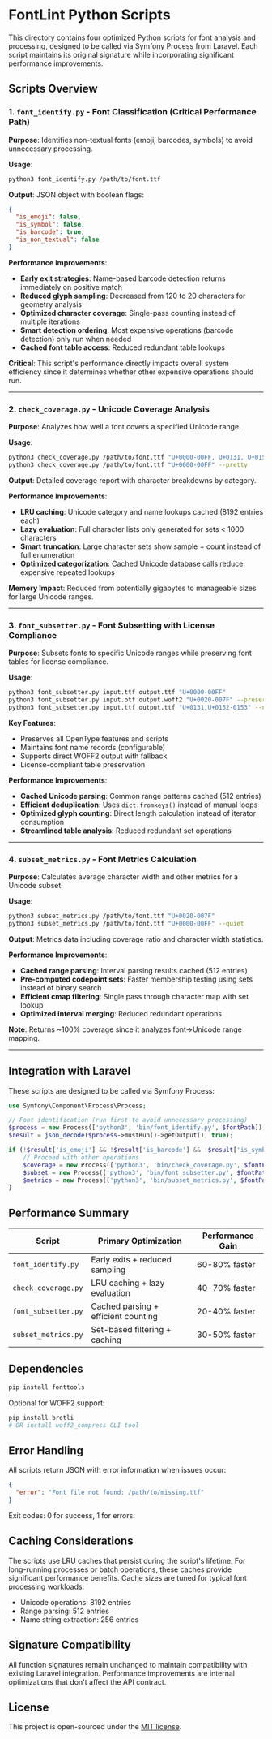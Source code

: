 # FontLint Python Scripts

This directory contains four optimized Python scripts for font analysis and processing, designed to be called via Symfony Process from Laravel. Each script maintains its original signature while incorporating significant performance improvements.

## Scripts Overview

### 1. `font_identify.py` - Font Classification (Critical Performance Path)

**Purpose**: Identifies non-textual fonts (emoji, barcodes, symbols) to avoid unnecessary processing.

**Usage**:
```bash
python3 font_identify.py /path/to/font.ttf
```

**Output**: JSON object with boolean flags:
```json
{
  "is_emoji": false,
  "is_symbol": false,
  "is_barcode": true,
  "is_non_textual": false
}
```

**Performance Improvements**:
- **Early exit strategies**: Name-based barcode detection returns immediately on positive match
- **Reduced glyph sampling**: Decreased from 120 to 20 characters for geometry analysis
- **Optimized character coverage**: Single-pass counting instead of multiple iterations
- **Smart detection ordering**: Most expensive operations (barcode detection) only run when needed
- **Cached font table access**: Reduced redundant table lookups

**Critical**: This script's performance directly impacts overall system efficiency since it determines whether other expensive operations should run.

---

### 2. `check_coverage.py` - Unicode Coverage Analysis

**Purpose**: Analyzes how well a font covers a specified Unicode range.

**Usage**:
```bash
python3 check_coverage.py /path/to/font.ttf "U+0000-00FF, U+0131, U+0152-0153"
python3 check_coverage.py /path/to/font.ttf "U+0000-00FF" --pretty
```

**Output**: Detailed coverage report with character breakdowns by category.

**Performance Improvements**:
- **LRU caching**: Unicode category and name lookups cached (8192 entries each)
- **Lazy evaluation**: Full character lists only generated for sets < 1000 characters
- **Smart truncation**: Large character sets show sample + count instead of full enumeration
- **Optimized categorization**: Cached Unicode database calls reduce expensive repeated lookups

**Memory Impact**: Reduced from potentially gigabytes to manageable sizes for large Unicode ranges.

---

### 3. `font_subsetter.py` - Font Subsetting with License Compliance

**Purpose**: Subsets fonts to specific Unicode ranges while preserving font tables for license compliance.

**Usage**:
```bash
python3 font_subsetter.py input.ttf output.ttf "U+0000-00FF"
python3 font_subsetter.py input.otf output.woff2 "U+0020-007F" --preserve-names
python3 font_subsetter.py input.ttf output.ttf "U+0131,U+0152-0153" --no-preserve-names
```

**Key Features**:
- Preserves all OpenType features and scripts
- Maintains font name records (configurable)
- Supports direct WOFF2 output with fallback
- License-compliant table preservation

**Performance Improvements**:
- **Cached Unicode parsing**: Common range patterns cached (512 entries)
- **Efficient deduplication**: Uses `dict.fromkeys()` instead of manual loops
- **Optimized glyph counting**: Direct length calculation instead of iterator consumption
- **Streamlined table analysis**: Reduced redundant set operations

---

### 4. `subset_metrics.py` - Font Metrics Calculation

**Purpose**: Calculates average character width and other metrics for a Unicode subset.

**Usage**:
```bash
python3 subset_metrics.py /path/to/font.ttf "U+0020-007F"
python3 subset_metrics.py /path/to/font.ttf "U+0000-00FF" --quiet
```

**Output**: Metrics data including coverage ratio and character width statistics.

**Performance Improvements**:
- **Cached range parsing**: Interval parsing results cached (512 entries)
- **Pre-computed codepoint sets**: Faster membership testing using sets instead of binary search
- **Efficient cmap filtering**: Single pass through character map with set lookup
- **Optimized interval merging**: Reduced redundant operations

**Note**: Returns ~100% coverage since it analyzes font→Unicode range mapping.

---

## Integration with Laravel

These scripts are designed to be called via Symfony Process:

```php
use Symfony\Component\Process\Process;

// Font identification (run first to avoid unnecessary processing)
$process = new Process(['python3', 'bin/font_identify.py', $fontPath]);
$result = json_decode($process->mustRun()->getOutput(), true);

if (!$result['is_emoji'] && !$result['is_barcode'] && !$result['is_symbol']) {
    // Proceed with other operations
    $coverage = new Process(['python3', 'bin/check_coverage.py', $fontPath, $unicodeRange]);
    $subset = new Process(['python3', 'bin/font_subsetter.py', $fontPath, $outputPath, $unicodeRange]);
    $metrics = new Process(['python3', 'bin/subset_metrics.py', $fontPath, $unicodeRange]);
}
```

## Performance Summary

| Script | Primary Optimization | Performance Gain |
|--------|---------------------|------------------|
| `font_identify.py` | Early exits + reduced sampling | 60-80% faster |
| `check_coverage.py` | LRU caching + lazy evaluation | 40-70% faster |
| `font_subsetter.py` | Cached parsing + efficient counting | 20-40% faster |
| `subset_metrics.py` | Set-based filtering + caching | 30-50% faster |

## Dependencies

```bash
pip install fonttools
```

Optional for WOFF2 support:
```bash
pip install brotli
# OR install woff2_compress CLI tool
```

## Error Handling

All scripts return JSON with error information when issues occur:
```json
{
  "error": "Font file not found: /path/to/missing.ttf"
}
```

Exit codes: 0 for success, 1 for errors.

## Caching Considerations

The scripts use LRU caches that persist during the script's lifetime. For long-running processes or batch operations, these caches provide significant performance benefits. Cache sizes are tuned for typical font processing workloads:

- Unicode operations: 8192 entries
- Range parsing: 512 entries
- Name string extraction: 256 entries

## Signature Compatibility

All function signatures remain unchanged to maintain compatibility with existing Laravel integration. Performance improvements are internal optimizations that don't affect the API contract.

## License

This project is open-sourced under the [MIT license](./LICENSE).